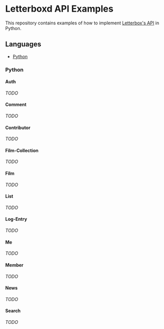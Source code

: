 # Letterboxd API Examples
This repository contains examples of how to implement [Letterbox's API](http://api-docs.letterboxd.com) in Python.

## Languages

* [Python](#python)

### Python

#### Auth

_TODO_

#### Comment

_TODO_

#### Contributor

_TODO_

#### Film-Collection

_TODO_

#### Film

_TODO_

#### List

_TODO_

#### Log-Entry

_TODO_

#### Me

_TODO_

#### Member

_TODO_

#### News

_TODO_

#### Search

_TODO_
